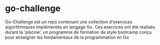 # go-challenge
Go-Challenge est un repo contenant une collection d'exercices algorithmiques implémentés en langage Go. Ces exercices ont été réalisés durant la 'piscine', un programme de formation de style bootcamp conçu pour enseigner les fondamentaux de la programmation en Go
